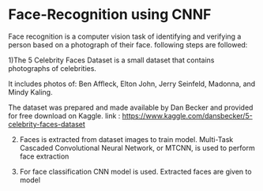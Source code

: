 # Face-Recognition using CNNF

Face recognition is a computer vision task of identifying and verifying a person based on a photograph of their face.
following steps are followed:


 1)The 5 Celebrity Faces Dataset is a small dataset that contains photographs of celebrities.

   It includes photos of: Ben Affleck, Elton John, Jerry Seinfeld, Madonna, and Mindy Kaling.

   The dataset was prepared and made available by Dan Becker and provided for free download on Kaggle.
   link : https://www.kaggle.com/dansbecker/5-celebrity-faces-dataset
   
2) Faces is extracted from dataset images to train model. Multi-Task Cascaded Convolutional Neural Network, or MTCNN, is used to perform face extraction 

3) For face classification CNN model is used. Extracted faces are given to model
